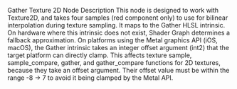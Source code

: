 Gather Texture 2D Node
Description
This node is designed to work with Texture2D, and takes four samples (red component only) to use for bilinear interpolation during texture sampling. It maps to the Gather HLSL intrinsic.  On hardware where this intrinsic does not exist, Shader Graph determines a fallback approximation.
On platforms using the Metal graphics API (iOS, macOS), the Gather intrinsic takes an integer offset argument (int2) that the target platform can directly clamp. This affects texture sample, sample_compare, gather, and gather_compare functions for 2D textures, because they take an offset argument. Their offset value must be within the range -8 -> 7 to avoid it being clamped by the Metal API.
